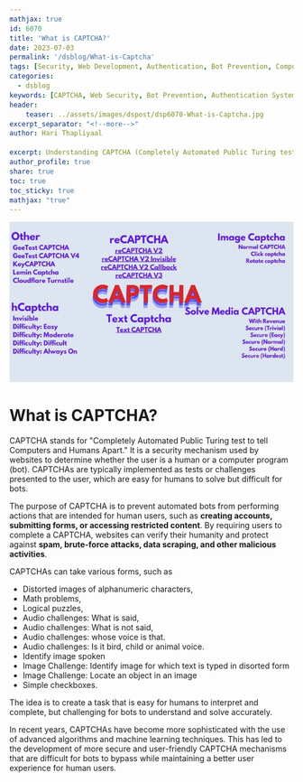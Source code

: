 ```yaml
---
mathjax: true
id: 6070
title: 'What is CAPTCHA?'
date: 2023-07-03
permalink: '/dsblog/What-is-Captcha'
tags: [Security, Web Development, Authentication, Bot Prevention, Computer Vision] 
categories:
  - dsblog
keywords: [CAPTCHA, Web Security, Bot Prevention, Authentication Systems, Human Verification, reCAPTCHA, Security Measures, Web Protection]
header:
    teaser: ../assets/images/dspost/dsp6070-What-is-Captcha.jpg
excerpt_separator: "<!--more-->"   
author: Hari Thapliyaal   

excerpt: Understanding CAPTCHA (Completely Automated Public Turing test to tell Computers and Humans Apart) - its purpose, types, implementation, and role in web security. Learn how CAPTCHAs protect websites from automated bots and spam.   
author_profile: true   
share: true   
toc: true   
toc_sticky: true 
mathjax: "true"
---
```


![What is CAPTCHA?](../assets/images/dspost/dsp6070-What-is-Captcha.jpg)   

# What is CAPTCHA?

CAPTCHA stands for "Completely Automated Public Turing test to tell Computers and Humans Apart." It is a security mechanism used by websites to determine whether the user is a human or a computer program (bot). CAPTCHAs are typically implemented as tests or challenges presented to the user, which are easy for humans to solve but difficult for bots.

The purpose of CAPTCHA is to prevent automated bots from performing actions that are intended for human users, such as **creating accounts, submitting forms, or accessing restricted content**. By requiring users to complete a CAPTCHA, websites can verify their humanity and protect against **spam, brute-force attacks, data scraping, and other malicious activities**.

CAPTCHAs can take various forms, such as 
- Distorted images of alphanumeric characters, 
- Math problems, 
- Logical puzzles, 
- Audio challenges: What is said,
- Audio challenges: What is not said,
- Audio challenges: whose voice is that.
- Audio challenges: Is it bird, child or animal voice.
- Identify image spoken
- Image Challenge: Identify image for which text is typed in disorted form
- Image Challenge: Locate an object in an image 
- Simple checkboxes. 

The idea is to create a task that is easy for humans to interpret and complete, but challenging for bots to understand and solve accurately.

In recent years, CAPTCHAs have become more sophisticated with the use of advanced algorithms and machine learning techniques. This has led to the development of more secure and user-friendly CAPTCHA mechanisms that are difficult for bots to bypass while maintaining a better user experience for human users.
